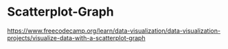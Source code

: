 # Scatterplot-Graph
https://www.freecodecamp.org/learn/data-visualization/data-visualization-projects/visualize-data-with-a-scatterplot-graph
